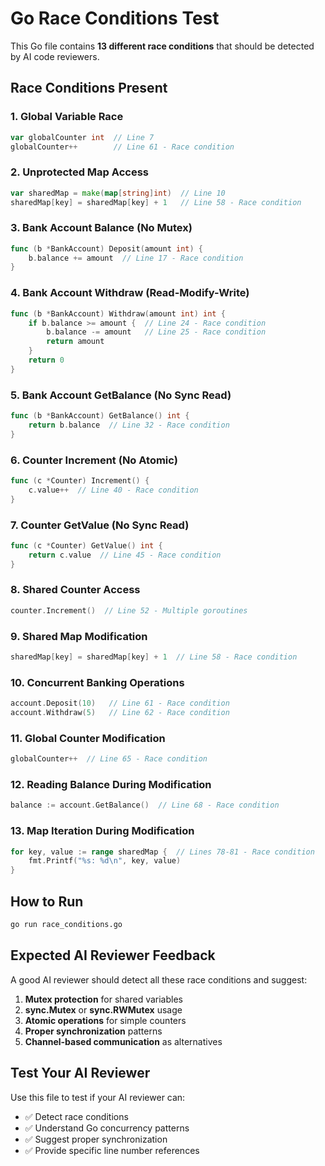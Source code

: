 # Go Race Conditions Test

This Go file contains **13 different race conditions** that should be detected by AI code reviewers.

## Race Conditions Present

### 1. **Global Variable Race**
```go
var globalCounter int  // Line 7
globalCounter++        // Line 61 - Race condition
```

### 2. **Unprotected Map Access**
```go
var sharedMap = make(map[string]int)  // Line 10
sharedMap[key] = sharedMap[key] + 1   // Line 58 - Race condition
```

### 3. **Bank Account Balance (No Mutex)**
```go
func (b *BankAccount) Deposit(amount int) {
    b.balance += amount  // Line 17 - Race condition
}
```

### 4. **Bank Account Withdraw (Read-Modify-Write)**
```go
func (b *BankAccount) Withdraw(amount int) int {
    if b.balance >= amount {  // Line 24 - Race condition
        b.balance -= amount   // Line 25 - Race condition
        return amount
    }
    return 0
}
```

### 5. **Bank Account GetBalance (No Sync Read)**
```go
func (b *BankAccount) GetBalance() int {
    return b.balance  // Line 32 - Race condition
}
```

### 6. **Counter Increment (No Atomic)**
```go
func (c *Counter) Increment() {
    c.value++  // Line 40 - Race condition
}
```

### 7. **Counter GetValue (No Sync Read)**
```go
func (c *Counter) GetValue() int {
    return c.value  // Line 45 - Race condition
}
```

### 8. **Shared Counter Access**
```go
counter.Increment()  // Line 52 - Multiple goroutines
```

### 9. **Shared Map Modification**
```go
sharedMap[key] = sharedMap[key] + 1  // Line 58 - Race condition
```

### 10. **Concurrent Banking Operations**
```go
account.Deposit(10)   // Line 61 - Race condition
account.Withdraw(5)   // Line 62 - Race condition
```

### 11. **Global Counter Modification**
```go
globalCounter++  // Line 65 - Race condition
```

### 12. **Reading Balance During Modification**
```go
balance := account.GetBalance()  // Line 68 - Race condition
```

### 13. **Map Iteration During Modification**
```go
for key, value := range sharedMap {  // Lines 78-81 - Race condition
    fmt.Printf("%s: %d\n", key, value)
}
```

## How to Run

```bash
go run race_conditions.go
```

## Expected AI Reviewer Feedback

A good AI reviewer should detect all these race conditions and suggest:

1. **Mutex protection** for shared variables
2. **sync.Mutex** or **sync.RWMutex** usage
3. **Atomic operations** for simple counters
4. **Proper synchronization** patterns
5. **Channel-based communication** as alternatives

## Test Your AI Reviewer

Use this file to test if your AI reviewer can:
- ✅ Detect race conditions
- ✅ Understand Go concurrency patterns
- ✅ Suggest proper synchronization
- ✅ Provide specific line number references
